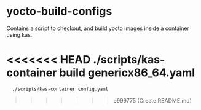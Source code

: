 # yocto-build-configs

Contains a script to checkout, and build yocto images inside a container using kas.

<<<<<<< HEAD
      ./scripts/kas-container build genericx86_64.yaml
=======
      ./scripts/kas-container config.yaml
>>>>>>> e999775 (Create README.md)
